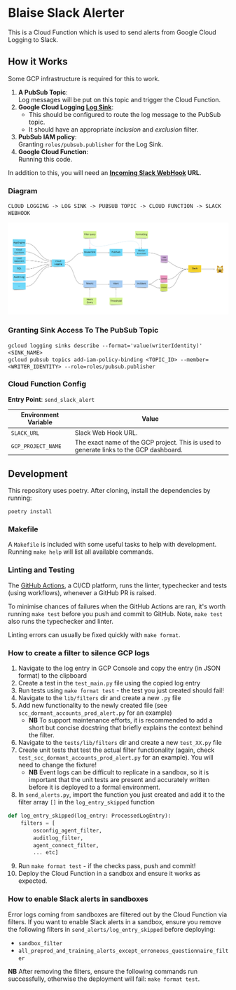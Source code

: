 # Blaise Slack Alerter

This is a Cloud Function which is used to send alerts from Google Cloud Logging to Slack.

## How it Works

Some GCP infrastructure is required for this to work.

1. **A PubSub Topic**:<br>
    Log messages will be put on this topic and trigger the Cloud Function.
2. **Google Cloud Logging [Log Sink](https://cloud.google.com/logging/docs/routing/overview)**:<br>
    - This should be configured to route the log message to the PubSub topic.
    - It should have an appropriate _inclusion_ and _exclusion_ filter.
3. **PubSub IAM policy**:<br>
     Granting `roles/pubsub.publisher` for the Log Sink.
4. **Google Cloud Function**:<br>
    Running this code.

In addition to this, you will need an **[Incoming Slack WebHook](https://api.slack.com/messaging/webhooks) URL**.

### Diagram

```
CLOUD LOGGING -> LOG SINK -> PUBSUB TOPIC -> CLOUD FUNCTION -> SLACK WEBHOOK
```

![Architecture Diagram](./architecture.jpg)

### Granting Sink Access To The PubSub Topic

```shell
gcloud logging sinks describe --format='value(writerIdentity)' <SINK_NAME>
gcloud pubsub topics add-iam-policy-binding <TOPIC_ID> --member=<WRITER_IDENTITY> --role=roles/pubsub.publisher
```

### Cloud Function Config

**Entry Point**: `send_slack_alert`

| Environment Variable | Value                                                                                              |
|----------------------|----------------------------------------------------------------------------------------------------|
| `SLACK_URL`          | Slack Web Hook URL.                                                                                |
| `GCP_PROJECT_NAME`   | The exact name of the GCP project. This is used to generate links to the GCP dashboard.            |

## Development

This repository uses poetry. After cloning, install the dependencies by running:

```shell
poetry install
```

### Makefile

A `Makefile` is included with some useful tasks to help with development.
Running `make help` will list all available commands.

### Linting and Testing

The [GitHub Actions](https://docs.github.com/en/actions), a CI/CD platform, runs the linter, typechecker and tests (using workflows), whenever a GitHub PR is raised.

To minimise chances of failures when the GitHub Actions are ran, it's worth running `make test` before you push and commit to GitHub.
Note, `make test` also runs the typechecker and linter.

Linting errors can usually be fixed quickly with `make format`.

### How to create a filter to silence GCP logs

1. Navigate to the log entry in GCP Console and copy the entry (in JSON format) to the clipboard
2. Create a test in the `test_main.py` file using the copied log entry
3. Run tests using `make format test` - the test you just created should fail!
4. Navigate to the `lib/filters` dir and create a new `.py` file
5. Add new functionality to the newly created file (see `scc_dormant_accounts_prod_alert.py` for an example)
    - **NB** To support maintenance efforts, it is recommended to add a short but concise docstring that briefly explains the context behind the filter.
6. Navigate to the `tests/lib/filters` dir and create a new `test_XX.py` file
7. Create unit tests that test the actual filter functionality (again, check `test_scc_dormant_accounts_prod_alert.py` for an example). You will need to change the fixture!
    - **NB** Event logs can be difficult to replicate in a sandbox, so it is important that the unit tests are present and accurately written before it is deployed to a formal environment.
8. In `send_alerts.py`, import the function you just created and add it to the filter array `[]` in the `log_entry_skipped` function

```python
def log_entry_skipped(log_entry: ProcessedLogEntry):
    filters = [
        osconfig_agent_filter, 
        auditlog_filter, 
        agent_connect_filter,
        ... etc]
```

9. Run `make format test` - if the checks pass, push and commit!
10. Deploy the Cloud Function in a sandbox and ensure it works as expected.

### How to enable Slack alerts in sandboxes

Error logs coming from sandboxes are filtered out by the Cloud Function via filters. If you want to enable Slack alerts in a sandbox, ensure you remove the following filters in `send_alerts/log_entry_skipped` before deploying:

- `sandbox_filter`
- `all_preprod_and_training_alerts_except_erroneous_questionnaire_filter`

**NB** After removing the filters, ensure the following commands run successfully, otherwise the deployment will fail: `make format test`.
